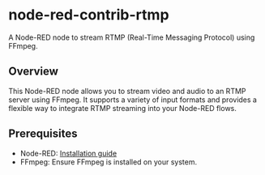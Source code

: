 # node-red-contrib-rtmp

A Node-RED node to stream RTMP (Real-Time Messaging Protocol) using FFmpeg.

## Overview

This Node-RED node allows you to stream video and audio to an RTMP server using FFmpeg. It supports a variety of input formats and provides a flexible way to integrate RTMP streaming into your Node-RED flows.

## Prerequisites

- Node-RED: [Installation guide](https://nodered.org/docs/getting-started/local)
- FFmpeg: Ensure FFmpeg is installed on your system.
